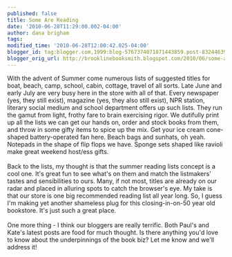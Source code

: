```yaml
---
published: false
title: Some Are Reading
date: '2010-06-28T11:29:00.002-04:00'
author: dana brigham
tags: 
modified_time: '2010-06-28T12:00:42.025-04:00'
blogger_id: tag:blogger.com,1999:blog-5767374071871443859.post-8324463927604495249
blogger_orig_url: http://brooklinebooksmith.blogspot.com/2010/06/some-are-reading.html
---
```


With the advent of Summer come numerous lists of suggested titles for boat, beach, camp, school, cabin, cottage, travel of all sorts. Late June and early July are very busy here in the store with all of that. Every newspaper (yes, they still exist), magazine (yes, they also still exist), NPR station, literary social medium and school department offers up such lists. They run the gamut from light, frothy fare to brain exercising rigor. We dutifully print up all the lists we can get our hands on, order and stock books from them, and throw in some gifty items to spice up the mix. Get your ice cream cone-shaped battery-operated fan here. Beach bags and sunhats, oh yeah. Notepads in the shape of flip flops we have. Sponge sets shaped like ravioli make great weekend host/ess gifts.<br /><br />Back to the lists, my thought is that the summer reading lists concept is a cool one. It's great fun to see what's on them and match the listmakers' tastes and sensibilities to ours. Many, if not most, titles are already on our radar and placed in alluring spots to catch the browser's eye. My take is that our store is one big recommended reading list all year long. So, I guess I'm making yet another shameless plug for this closing-in-on-50 year old bookstore. It's just such a great place.<br /><br />One more thing - I think our bloggers are really terrific. Both Paul's and Kate's latest posts are food for much thought. Is there anything you'd love to know about the underpinnings of the book biz? Let me know and we'll address it!
